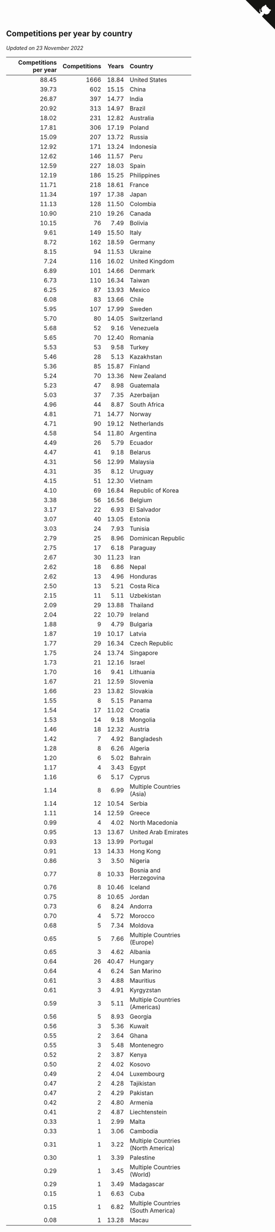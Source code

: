 ## Competitions per year by country

*Updated on 23 November 2022*

| Competitions per year | Competitions | Years | Country |
| ---: | ---: | ---: | :--- |
| 88.45 | 1666 | 18.84 | United States |
| 39.73 | 602 | 15.15 | China |
| 26.87 | 397 | 14.77 | India |
| 20.92 | 313 | 14.97 | Brazil |
| 18.02 | 231 | 12.82 | Australia |
| 17.81 | 306 | 17.19 | Poland |
| 15.09 | 207 | 13.72 | Russia |
| 12.92 | 171 | 13.24 | Indonesia |
| 12.62 | 146 | 11.57 | Peru |
| 12.59 | 227 | 18.03 | Spain |
| 12.19 | 186 | 15.25 | Philippines |
| 11.71 | 218 | 18.61 | France |
| 11.34 | 197 | 17.38 | Japan |
| 11.13 | 128 | 11.50 | Colombia |
| 10.90 | 210 | 19.26 | Canada |
| 10.15 | 76 | 7.49 | Bolivia |
| 9.61 | 149 | 15.50 | Italy |
| 8.72 | 162 | 18.59 | Germany |
| 8.15 | 94 | 11.53 | Ukraine |
| 7.24 | 116 | 16.02 | United Kingdom |
| 6.89 | 101 | 14.66 | Denmark |
| 6.73 | 110 | 16.34 | Taiwan |
| 6.25 | 87 | 13.93 | Mexico |
| 6.08 | 83 | 13.66 | Chile |
| 5.95 | 107 | 17.99 | Sweden |
| 5.70 | 80 | 14.05 | Switzerland |
| 5.68 | 52 | 9.16 | Venezuela |
| 5.65 | 70 | 12.40 | Romania |
| 5.53 | 53 | 9.58 | Turkey |
| 5.46 | 28 | 5.13 | Kazakhstan |
| 5.36 | 85 | 15.87 | Finland |
| 5.24 | 70 | 13.36 | New Zealand |
| 5.23 | 47 | 8.98 | Guatemala |
| 5.03 | 37 | 7.35 | Azerbaijan |
| 4.96 | 44 | 8.87 | South Africa |
| 4.81 | 71 | 14.77 | Norway |
| 4.71 | 90 | 19.12 | Netherlands |
| 4.58 | 54 | 11.80 | Argentina |
| 4.49 | 26 | 5.79 | Ecuador |
| 4.47 | 41 | 9.18 | Belarus |
| 4.31 | 56 | 12.99 | Malaysia |
| 4.31 | 35 | 8.12 | Uruguay |
| 4.15 | 51 | 12.30 | Vietnam |
| 4.10 | 69 | 16.84 | Republic of Korea |
| 3.38 | 56 | 16.56 | Belgium |
| 3.17 | 22 | 6.93 | El Salvador |
| 3.07 | 40 | 13.05 | Estonia |
| 3.03 | 24 | 7.93 | Tunisia |
| 2.79 | 25 | 8.96 | Dominican Republic |
| 2.75 | 17 | 6.18 | Paraguay |
| 2.67 | 30 | 11.23 | Iran |
| 2.62 | 18 | 6.86 | Nepal |
| 2.62 | 13 | 4.96 | Honduras |
| 2.50 | 13 | 5.21 | Costa Rica |
| 2.15 | 11 | 5.11 | Uzbekistan |
| 2.09 | 29 | 13.88 | Thailand |
| 2.04 | 22 | 10.79 | Ireland |
| 1.88 | 9 | 4.79 | Bulgaria |
| 1.87 | 19 | 10.17 | Latvia |
| 1.77 | 29 | 16.34 | Czech Republic |
| 1.75 | 24 | 13.74 | Singapore |
| 1.73 | 21 | 12.16 | Israel |
| 1.70 | 16 | 9.41 | Lithuania |
| 1.67 | 21 | 12.59 | Slovenia |
| 1.66 | 23 | 13.82 | Slovakia |
| 1.55 | 8 | 5.15 | Panama |
| 1.54 | 17 | 11.02 | Croatia |
| 1.53 | 14 | 9.18 | Mongolia |
| 1.46 | 18 | 12.32 | Austria |
| 1.42 | 7 | 4.92 | Bangladesh |
| 1.28 | 8 | 6.26 | Algeria |
| 1.20 | 6 | 5.02 | Bahrain |
| 1.17 | 4 | 3.43 | Egypt |
| 1.16 | 6 | 5.17 | Cyprus |
| 1.14 | 8 | 6.99 | Multiple Countries (Asia) |
| 1.14 | 12 | 10.54 | Serbia |
| 1.11 | 14 | 12.59 | Greece |
| 0.99 | 4 | 4.02 | North Macedonia |
| 0.95 | 13 | 13.67 | United Arab Emirates |
| 0.93 | 13 | 13.99 | Portugal |
| 0.91 | 13 | 14.33 | Hong Kong |
| 0.86 | 3 | 3.50 | Nigeria |
| 0.77 | 8 | 10.33 | Bosnia and Herzegovina |
| 0.76 | 8 | 10.46 | Iceland |
| 0.75 | 8 | 10.65 | Jordan |
| 0.73 | 6 | 8.24 | Andorra |
| 0.70 | 4 | 5.72 | Morocco |
| 0.68 | 5 | 7.34 | Moldova |
| 0.65 | 5 | 7.66 | Multiple Countries (Europe) |
| 0.65 | 3 | 4.62 | Albania |
| 0.64 | 26 | 40.47 | Hungary |
| 0.64 | 4 | 6.24 | San Marino |
| 0.61 | 3 | 4.88 | Mauritius |
| 0.61 | 3 | 4.91 | Kyrgyzstan |
| 0.59 | 3 | 5.11 | Multiple Countries (Americas) |
| 0.56 | 5 | 8.93 | Georgia |
| 0.56 | 3 | 5.36 | Kuwait |
| 0.55 | 2 | 3.64 | Ghana |
| 0.55 | 3 | 5.48 | Montenegro |
| 0.52 | 2 | 3.87 | Kenya |
| 0.50 | 2 | 4.02 | Kosovo |
| 0.49 | 2 | 4.04 | Luxembourg |
| 0.47 | 2 | 4.28 | Tajikistan |
| 0.47 | 2 | 4.29 | Pakistan |
| 0.42 | 2 | 4.80 | Armenia |
| 0.41 | 2 | 4.87 | Liechtenstein |
| 0.33 | 1 | 2.99 | Malta |
| 0.33 | 1 | 3.06 | Cambodia |
| 0.31 | 1 | 3.22 | Multiple Countries (North America) |
| 0.30 | 1 | 3.39 | Palestine |
| 0.29 | 1 | 3.45 | Multiple Countries (World) |
| 0.29 | 1 | 3.49 | Madagascar |
| 0.15 | 1 | 6.63 | Cuba |
| 0.15 | 1 | 6.82 | Multiple Countries (South America) |
| 0.08 | 1 | 13.28 | Macau |


<a href="https://github.com/jonatanklosko/wca_statistics" class="github-corner" aria-label="View source on Github"><svg width="80" height="80" viewBox="0 0 250 250" style="fill:#151513; color:#fff; position: absolute; top: 0; border: 0; right: 0;" aria-hidden="true"><path d="M0,0 L115,115 L130,115 L142,142 L250,250 L250,0 Z"></path><path d="M128.3,109.0 C113.8,99.7 119.0,89.6 119.0,89.6 C122.0,82.7 120.5,78.6 120.5,78.6 C119.2,72.0 123.4,76.3 123.4,76.3 C127.3,80.9 125.5,87.3 125.5,87.3 C122.9,97.6 130.6,101.9 134.4,103.2" fill="currentColor" style="transform-origin: 130px 106px;" class="octo-arm"></path><path d="M115.0,115.0 C114.9,115.1 118.7,116.5 119.8,115.4 L133.7,101.6 C136.9,99.2 139.9,98.4 142.2,98.6 C133.8,88.0 127.5,74.4 143.8,58.0 C148.5,53.4 154.0,51.2 159.7,51.0 C160.3,49.4 163.2,43.6 171.4,40.1 C171.4,40.1 176.1,42.5 178.8,56.2 C183.1,58.6 187.2,61.8 190.9,65.4 C194.5,69.0 197.7,73.2 200.1,77.6 C213.8,80.2 216.3,84.9 216.3,84.9 C212.7,93.1 206.9,96.0 205.4,96.6 C205.1,102.4 203.0,107.8 198.3,112.5 C181.9,128.9 168.3,122.5 157.7,114.1 C157.9,116.9 156.7,120.9 152.7,124.9 L141.0,136.5 C139.8,137.7 141.6,141.9 141.8,141.8 Z" fill="currentColor" class="octo-body"></path></svg></a><style>.github-corner:hover .octo-arm{animation:octocat-wave 560ms ease-in-out}@keyframes octocat-wave{0%,100%{transform:rotate(0)}20%,60%{transform:rotate(-25deg)}40%,80%{transform:rotate(10deg)}}@media (max-width:500px){.github-corner:hover .octo-arm{animation:none}.github-corner .octo-arm{animation:octocat-wave 560ms ease-in-out}}</style>
